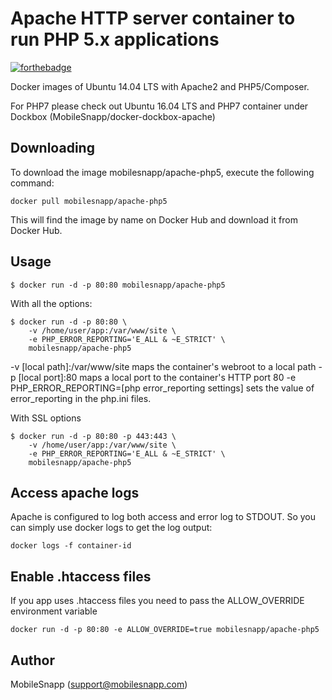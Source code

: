 # Apache HTTP server container to run PHP 5.x applications

[![forthebadge](http://forthebadge.com/images/badges/built-by-developers.svg)](http://www.mobilesnapp.com)

Docker images of Ubuntu 14.04 LTS with Apache2 and PHP5/Composer. 

For PHP7 please check out Ubuntu 16.04 LTS and PHP7 container under Dockbox (MobileSnapp/docker-dockbox-apache)

## Downloading

To download the image mobilesnapp/apache-php5, execute the following command:

    docker pull mobilesnapp/apache-php5

This will find the image by name on Docker Hub and download it from Docker Hub.


## Usage

    $ docker run -d -p 80:80 mobilesnapp/apache-php5
    
With all the options:
 
    $ docker run -d -p 80:80 \
        -v /home/user/app:/var/www/site \
        -e PHP_ERROR_REPORTING='E_ALL & ~E_STRICT' \
        mobilesnapp/apache-php5

-v [local path]:/var/www/site maps the container's webroot to a local path
-p [local port]:80 maps a local port to the container's HTTP port 80
-e PHP_ERROR_REPORTING=[php error_reporting settings] sets the value of error_reporting in the php.ini files.

With SSL options

    $ docker run -d -p 80:80 -p 443:443 \
        -v /home/user/app:/var/www/site \
        -e PHP_ERROR_REPORTING='E_ALL & ~E_STRICT' \
        mobilesnapp/apache-php5

## Access apache logs

Apache is configured to log both access and error log to STDOUT. So you can simply use docker logs to get the log output:

    docker logs -f container-id
    

## Enable .htaccess files

If you app uses .htaccess files you need to pass the ALLOW_OVERRIDE environment variable

    docker run -d -p 80:80 -e ALLOW_OVERRIDE=true mobilesnapp/apache-php5


## Author

MobileSnapp (support@mobilesnapp.com)